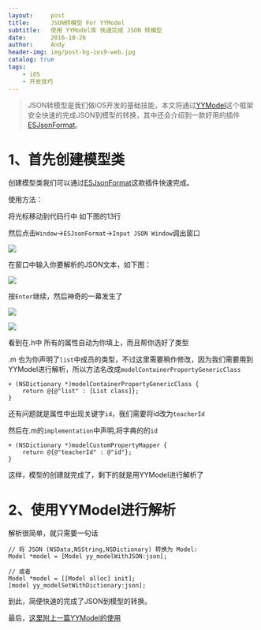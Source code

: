 ```yaml
---
layout:     post
title:      JSON转模型 For YYModel
subtitle:   使用 YYModel库 快速完成 JSON 转模型
date:       2016-10-26
author:     Andy
header-img: img/post-bg-ios9-web.jpg
catalog: true
tags:
    - iOS
    - 开发技巧
---
```


>JSON转模型是我们做iOS开发的基础技能，本文将通过[YYModel](https://github.com/ibireme/YYModel)这个框架安全快速的完成JSON到模型的转换，其中还会介绍到一款好用的插件[ESJsonFormat](https://github.com/EnjoySR/ESJsonFormat-Xcode)。

# 1、首先创建模型类
创建模型类我们可以通过[ESJsonFormat](https://github.com/EnjoySR/ESJsonFormat-Xcode)这款插件快速完成。

使用方法：

将光标移动到代码行中 如下图的13行

然后点击`Window`->`ESJsonFormat`->`Input JSON Window`调出窗口


![](http://ww1.sinaimg.cn/large/006y8lVagw1f95tr49ed7j30no0csdir.jpg)

在窗口中输入你要解析的JSON文本，如下图：

![](http://ww4.sinaimg.cn/large/006y8lVagw1f97s13l4b9j30jv0e8dhp.jpg)

按`Enter`继续，然后神奇的一幕发生了

![](http://ww3.sinaimg.cn/large/006y8lVagw1f97s46k95tj30k30dydj9.jpg)

![](http://ww1.sinaimg.cn/large/006y8lVagw1f97s6yp9hmj30iw0b840m.jpg)

看到在.h中 所有的属性自动为你填上，而且帮你选好了类型

.m 也为你声明了`list`中成员的类型，不过这里需要稍作修改，因为我们需要用到YYModel进行解析，所以方法名改成`modelContainerPropertyGenericClass`

```
+ (NSDictionary *)modelContainerPropertyGenericClass {
    return @{@"list" : [List class]};
}

```

还有问题就是属性中出现关键字`id`，我们需要将id改为`teacherId`

然后在.m的`implementation`中声明,将字典的的`id`

```
+ (NSDictionary *)modelCustomPropertyMapper {
    return @{@"teacherId" : @"id"};
}
```

这样，模型的创建就完成了，剩下的就是用YYModel进行解析了

# 2、使用YYModel进行解析

解析很简单，就只需要一句话

```
// 将 JSON (NSData,NSString,NSDictionary) 转换为 Model:
Model *model = [Model yy_modelWithJSON:json];

// 或者
Model *model = [[Model alloc] init];
[model yy_modelSetWithDictionary:json];

```

到此，简便快速的完成了JSON到模型的转换。


最后，[这里附上一篇YYModel的使用](http://www.jianshu.com/p/25e678fa43d3)